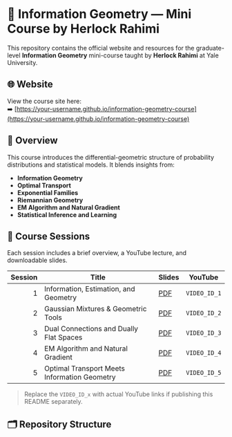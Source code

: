 # 📐 Information Geometry — Mini Course by Herlock Rahimi

This repository contains the official website and resources for the graduate-level **Information Geometry** mini-course taught by **Herlock Rahimi** at Yale University.

## 🌐 Website

View the course site here:  
➡️ [https://your-username.github.io/information-geometry-course](https://your-username.github.io/information-geometry-course)

## 📄 Overview

This course introduces the differential-geometric structure of probability distributions and statistical models. It blends insights from:
- **Information Geometry**
- **Optimal Transport**
- **Exponential Families**
- **Riemannian Geometry**
- **EM Algorithm and Natural Gradient**
- **Statistical Inference and Learning**

## 🎥 Course Sessions

Each session includes a brief overview, a YouTube lecture, and downloadable slides.

| Session | Title                                                 | Slides                                 | YouTube        |
|--------:|-------------------------------------------------------|----------------------------------------|----------------|
| 1       | Information, Estimation, and Geometry                 | [PDF](assets/slides/session1.pdf)      | `VIDEO_ID_1`   |
| 2       | Gaussian Mixtures & Geometric Tools                   | [PDF](assets/slides/session2.pdf)      | `VIDEO_ID_2`   |
| 3       | Dual Connections and Dually Flat Spaces               | [PDF](assets/slides/session3.pdf)      | `VIDEO_ID_3`   |
| 4       | EM Algorithm and Natural Gradient                     | [PDF](assets/slides/session4.pdf)      | `VIDEO_ID_4`   |
| 5       | Optimal Transport Meets Information Geometry          | [PDF](assets/slides/session5.pdf)      | `VIDEO_ID_5`   |

> Replace the `VIDEO_ID_x` with actual YouTube links if publishing this README separately.

## 🗂 Repository Structure
